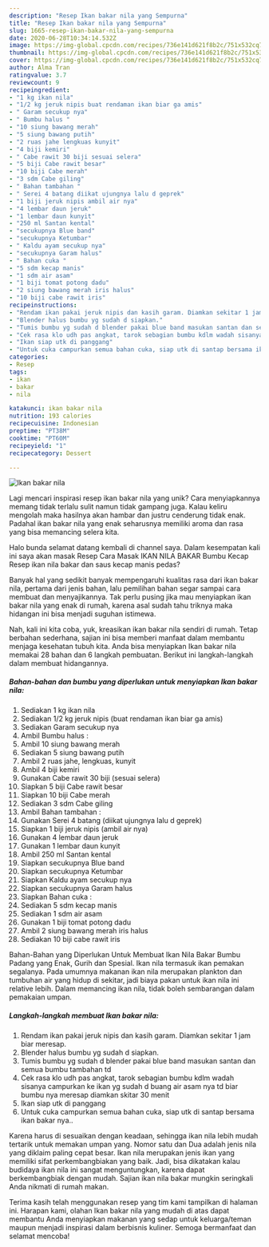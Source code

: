 ```yaml
---
description: "Resep Ikan bakar nila yang Sempurna"
title: "Resep Ikan bakar nila yang Sempurna"
slug: 1665-resep-ikan-bakar-nila-yang-sempurna
date: 2020-06-28T10:34:14.532Z
image: https://img-global.cpcdn.com/recipes/736e141d621f8b2c/751x532cq70/ikan-bakar-nila-foto-resep-utama.jpg
thumbnail: https://img-global.cpcdn.com/recipes/736e141d621f8b2c/751x532cq70/ikan-bakar-nila-foto-resep-utama.jpg
cover: https://img-global.cpcdn.com/recipes/736e141d621f8b2c/751x532cq70/ikan-bakar-nila-foto-resep-utama.jpg
author: Alma Tran
ratingvalue: 3.7
reviewcount: 9
recipeingredient:
- "1 kg ikan nila"
- "1/2 kg jeruk nipis buat rendaman ikan biar ga amis"
- " Garam secukup nya"
- " Bumbu halus "
- "10 siung bawang merah"
- "5 siung bawang putih"
- "2 ruas jahe lengkuas kunyit"
- "4 biji kemiri"
- " Cabe rawit 30 biji sesuai selera"
- "5 biji Cabe rawit besar"
- "10 biji Cabe merah"
- "3 sdm Cabe giling"
- " Bahan tambahan "
- " Serei 4 batang diikat ujungnya lalu d geprek"
- "1 biji jeruk nipis ambil air nya"
- "4 lembar daun jeruk"
- "1 lembar daun kunyit"
- "250 ml Santan kental"
- "secukupnya Blue band"
- "secukupnya Ketumbar"
- " Kaldu ayam secukup nya"
- "secukupnya Garam halus"
- " Bahan cuka "
- "5 sdm kecap manis"
- "1 sdm air asam"
- "1 biji tomat potong dadu"
- "2 siung bawang merah iris halus"
- "10 biji cabe rawit iris"
recipeinstructions:
- "Rendam ikan pakai jeruk nipis dan kasih garam. Diamkan sekitar 1 jam biar meresap."
- "Blender halus bumbu yg sudah d siapkan."
- "Tumis bumbu yg sudah d blender pakai blue band masukan santan dan semua bumbu tambahan td"
- "Cek rasa klo udh pas angkat, tarok sebagian bumbu kdlm wadah sisanya campurkan ke ikan yg sudah d buang air asam nya td biar bumbu nya meresap diamkan skitar 30 menit"
- "Ikan siap utk di panggang"
- "Untuk cuka campurkan semua bahan cuka, siap utk di santap bersama ikan bakar nya.."
categories:
- Resep
tags:
- ikan
- bakar
- nila

katakunci: ikan bakar nila 
nutrition: 193 calories
recipecuisine: Indonesian
preptime: "PT38M"
cooktime: "PT60M"
recipeyield: "1"
recipecategory: Dessert

---
```



![Ikan bakar nila](https://img-global.cpcdn.com/recipes/736e141d621f8b2c/751x532cq70/ikan-bakar-nila-foto-resep-utama.jpg)

Lagi mencari inspirasi resep ikan bakar nila yang unik? Cara menyiapkannya memang tidak terlalu sulit namun tidak gampang juga. Kalau keliru mengolah maka hasilnya akan hambar dan justru cenderung tidak enak. Padahal ikan bakar nila yang enak seharusnya memiliki aroma dan rasa yang bisa memancing selera kita.

Halo bunda selamat datang kembali di channel saya. Dalam kesempatan kali ini saya akan masak Resep Cara Masak IKAN NILA BAKAR Bumbu Kecap Resep ikan nila bakar dan saus kecap manis pedas?

Banyak hal yang sedikit banyak mempengaruhi kualitas rasa dari ikan bakar nila, pertama dari jenis bahan, lalu pemilihan bahan segar sampai cara membuat dan menyajikannya. Tak perlu pusing jika mau menyiapkan ikan bakar nila yang enak di rumah, karena asal sudah tahu triknya maka hidangan ini bisa menjadi suguhan istimewa.


Nah, kali ini kita coba, yuk, kreasikan ikan bakar nila sendiri di rumah. Tetap berbahan sederhana, sajian ini bisa memberi manfaat dalam membantu menjaga kesehatan tubuh kita. Anda bisa menyiapkan Ikan bakar nila memakai 28 bahan dan 6 langkah pembuatan. Berikut ini langkah-langkah dalam membuat hidangannya.

<!--inarticleads1-->

##### Bahan-bahan dan bumbu yang diperlukan untuk menyiapkan Ikan bakar nila:

1. Sediakan 1 kg ikan nila
1. Sediakan 1/2 kg jeruk nipis (buat rendaman ikan biar ga amis)
1. Sediakan  Garam secukup nya
1. Ambil  Bumbu halus :
1. Ambil 10 siung bawang merah
1. Sediakan 5 siung bawang putih
1. Ambil 2 ruas jahe, lengkuas, kunyit
1. Ambil 4 biji kemiri
1. Gunakan  Cabe rawit 30 biji (sesuai selera)
1. Siapkan 5 biji Cabe rawit besar
1. Siapkan 10 biji Cabe merah
1. Sediakan 3 sdm Cabe giling
1. Ambil  Bahan tambahan :
1. Gunakan  Serei 4 batang (diikat ujungnya lalu d geprek)
1. Siapkan 1 biji jeruk nipis (ambil air nya)
1. Gunakan 4 lembar daun jeruk
1. Gunakan 1 lembar daun kunyit
1. Ambil 250 ml Santan kental
1. Siapkan secukupnya Blue band
1. Siapkan secukupnya Ketumbar
1. Siapkan  Kaldu ayam secukup nya
1. Siapkan secukupnya Garam halus
1. Siapkan  Bahan cuka :
1. Sediakan 5 sdm kecap manis
1. Sediakan 1 sdm air asam
1. Gunakan 1 biji tomat potong dadu
1. Ambil 2 siung bawang merah iris halus
1. Sediakan 10 biji cabe rawit iris


Bahan-Bahan yang Diperlukan Untuk Membuat Ikan Nila Bakar Bumbu Padang yang Enak, Gurih dan Spesial. Ikan nila termasuk ikan pemakan segalanya. Pada umumnya makanan ikan nila merupakan plankton dan tumbuhan air yang hidup di sekitar, jadi biaya pakan untuk ikan nila ini relative lebih. Dalam memancing ikan nila, tidak boleh sembarangan dalam pemakaian umpan. 

<!--inarticleads2-->

##### Langkah-langkah membuat Ikan bakar nila:

1. Rendam ikan pakai jeruk nipis dan kasih garam. Diamkan sekitar 1 jam biar meresap.
1. Blender halus bumbu yg sudah d siapkan.
1. Tumis bumbu yg sudah d blender pakai blue band masukan santan dan semua bumbu tambahan td
1. Cek rasa klo udh pas angkat, tarok sebagian bumbu kdlm wadah sisanya campurkan ke ikan yg sudah d buang air asam nya td biar bumbu nya meresap diamkan skitar 30 menit
1. Ikan siap utk di panggang
1. Untuk cuka campurkan semua bahan cuka, siap utk di santap bersama ikan bakar nya..


Karena harus di sesuaikan dengan keadaan, sehingga ikan nila lebih mudah tertarik untuk memakan umpan yang. Nomor satu dan Dua adalah jenis nila yang diklaim paling cepat besar. Ikan nila merupakan jenis ikan yang memiliki sifat perkembangbiakan yang baik. Jadi, bisa dikatakan kalau budidaya ikan nila ini sangat menguntungkan, karena dapat berkembangbiak dengan mudah. Sajian ikan nila bakar mungkin seringkali Anda nikmati di rumah makan. 

Terima kasih telah menggunakan resep yang tim kami tampilkan di halaman ini. Harapan kami, olahan Ikan bakar nila yang mudah di atas dapat membantu Anda menyiapkan makanan yang sedap untuk keluarga/teman maupun menjadi inspirasi dalam berbisnis kuliner. Semoga bermanfaat dan selamat mencoba!
